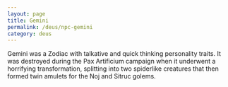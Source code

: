 ```yaml
---
layout: page
title: Gemini
permalink: /deus/npc-gemini
category: deus
---
```

Gemini was a Zodiac with talkative and quick thinking personality traits. It was destroyed during the Pax Artificium campaign when it underwent a horrifying transformation, splitting into two spiderlike creatures that then formed twin amulets for the Noj and Sitruc golems.
